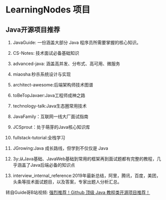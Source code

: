 # LearningNodes 项目
## Java开源项目推荐
1. JavaGuide: 一份涵盖大部分 Java 程序员所需要掌握的核心知识。

2. CS-Notes: 技术面试必备基础知识

3. advanced-java: 涵盖高并发、分布式、高可用、微服务

4. miaosha:秒杀系统设计与实现

5. architect-awesome:后端架构师技术图谱

6. toBeTopJavaer:Java工程师成神之路

7. technology-talk:Java生态圈常用技术

8. JavaFamily：互联网一线大厂面试指南

9. JCSprout：处于萌芽的Java核心知识库

10. fullstack-tutorial:全栈学习

11. JGrowing:Java 成长路线，但学到不仅仅是 Java

12. 3y:从Java基础、JavaWeb基础到常用的框架再到面试题都有完整的教程，几乎涵盖了Java后端必备的知识点

13. interview_internal_reference:2019年最新总结，阿里，腾讯，百度，美团，头条等技术面试题目，以及答案，专家出题人分析汇总。

转自Guide哥B站视频: [强烈推荐！Github 顶级 Java 教程类开源项目推荐！](https://www.bilibili.com/video/BV1Y7411j7Yc/)
